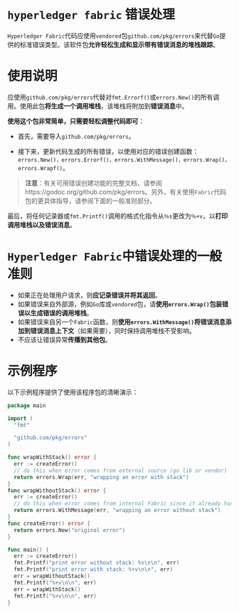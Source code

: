 # `hyperledger fabric` 错误处理

`Hyperledger Fabric`代码应使用`vendored`包`github.com/pkg/errors`来代替`Go`提供的标准错误类型。该软件包**允许轻松生成和显示带有错误消息的堆栈跟踪**。

# 使用说明

应使用`github.com/pkg/errors`代替对`fmt.Errorf()`或`errors.New()`的所有调用。使用此包**将生成一个调用堆栈**，该堆栈将附加到**错误消息**中。

**使用这个包非常简单，只需要轻松调整代码即可**：

+ 首先，需要导入`github.com/pkg/errors`。

+ 接下来，更新代码生成的所有错误，以使用对应的错误创建函数：`errors.New()，errors.Errorf()，errors.WithMessage()，errors.Wrap()，errors.Wrapf()`。

> **注意**：有关可用错误创建功能的完整文档，请参阅https://godoc.org/github.com/pkg/errors。另外，有关使用`Fabric`代码包的更具体指导，请参阅下面的一般准则部分。

最后，将任何记录器或`fmt.Printf()`调用的格式化指令从`％s`更改为`％+v`，以**打印调用堆栈以及错误消息**。

# `Hyperledger Fabric`中错误处理的一般准则

+ 如果正在处理用户请求，则**应记录错误并将其返回**。
+ 如果错误来自外部源，例如`Go`库或`vendored`包，请**使用`errors.Wrap()`包装错误以生成错误的调用堆栈**。
+ 如果错误来自另一个`Fabric`函数，则**使用`errors.WithMessage()`将错误消息添加到错误消息上下文**（如果需要），同时保持调用堆栈不受影响。
+ 不应该让错误异常**传播到其他包**。

# 示例程序

以下示例程序提供了使用该程序包的清晰演示：

```go
package main

import (
  "fmt"

  "github.com/pkg/errors"
)

func wrapWithStack() error {
  err := createError()
  // do this when error comes from external source (go lib or vendor)
  return errors.Wrap(err, "wrapping an error with stack")
}
func wrapWithoutStack() error {
  err := createError()
  // do this when error comes from internal Fabric since it already has stack trace
  return errors.WithMessage(err, "wrapping an error without stack")
}
func createError() error {
  return errors.New("original error")
}

func main() {
  err := createError()
  fmt.Printf("print error without stack: %s\n\n", err)
  fmt.Printf("print error with stack: %+v\n\n", err)
  err = wrapWithoutStack()
  fmt.Printf("%+v\n\n", err)
  err = wrapWithStack()
  fmt.Printf("%+v\n\n", err)
}
```



